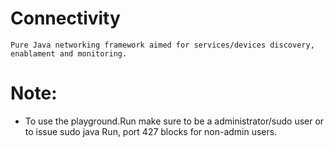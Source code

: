 # Connectivity

	Pure Java networking framework aimed for services/devices discovery, enablament and monitoring.

# Note: 
  - To use the playground.Run make sure to be a administrator/sudo user or to issue sudo java Run, port 427 blocks for non-admin users.
 
